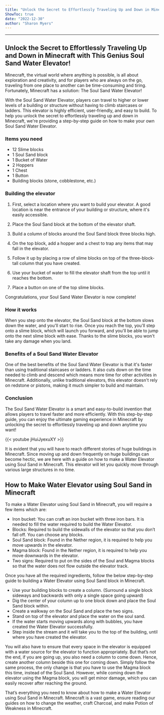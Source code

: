 ```yaml
---
title: "Unlock the Secret to Effortlessly Traveling Up and Down in Minecraft with This Genius Soul Sand Water Elevator!"
ShowToc: true 
date: "2022-12-30"
author: "Sharon Myers"
---
```

*****
## Unlock the Secret to Effortlessly Traveling Up and Down in Minecraft with This Genius Soul Sand Water Elevator!

Minecraft, the virtual world where anything is possible, is all about exploration and creativity, and for players who are always on the go, traveling from one place to another can be time-consuming and tiring. Fortunately, Minecraft has a solution: The Soul Sand Water Elevator! 

With the Soul Sand Water Elevator, players can travel to higher or lower levels of a building or structure without having to climb staircases or ladders. This elevator is highly efficient, user-friendly, and easy to build. To help you unlock the secret to effortlessly traveling up and down in Minecraft, we're providing a step-by-step guide on how to make your own Soul Sand Water Elevator. 

### Items you need

* 12 Slime blocks 
* 1 Soul Sand block 
* 1 Bucket of Water 
* 2 Hoppers 
* 1 Chest
* 1 Button 
* Building blocks (stone, cobblestone, etc.)

### Building the elevator

1. First, select a location where you want to build your elevator. A good location is near the entrance of your building or structure, where it's easily accessible. 

2. Place the Soul Sand block at the bottom of the elevator shaft.

3. Build a column of blocks around the Soul Sand block three blocks high. 

4. On the top block, add a hopper and a chest to trap any items that may fall in the elevator. 

5. Follow it up by placing a row of slime blocks on top of the three-block-tall column that you have created. 

6. Use your bucket of water to fill the elevator shaft from the top until it reaches the bottom. 

7. Place a button on one of the top slime blocks. 

Congratulations, your Soul Sand Water Elevator is now complete!

### How it works

When you step onto the elevator, the Soul Sand block at the bottom slows down the water, and you'll start to rise. Once you reach the top, you'll step onto a slime block, which will launch you forward, and you'll be able to jump onto the next slime block with ease. Thanks to the slime blocks, you won't take any damage when you land.

### Benefits of a Soul Sand Water Elevator

One of the best benefits of the Soul Sand Water Elevator is that it's faster than using traditional staircases or ladders. It also cuts down on the time needed to climb and descend which means more time for other activities in Minecraft. Additionally, unlike traditional elevators, this elevator doesn't rely on redstone or pistons, making it much simpler to build and maintain.

### Conclusion

The Soul Sand Water Elevator is a smart and easy-to-build invention that allows players to travel faster and more efficiently. With this step-by-step guide, you can enjoy the ultimate gaming experience in Minecraft by unlocking the secret to effortlessly traveling up and down anytime you want!

{{< youtube jHuiJyexuXY >}} 



It is evident that you will have to reach different stories of huge buildings in Minecraft. Since moving up and down frequently on huge buildings can become hectic, we are here with a guide on how to make a Water Elevator using Soul Sand in Minecraft. This elevator will let you quickly move through various large structures in no time.
 
## How to Make Water Elevator using Soul Sand in Minecraft
 

 
To make a Water Elevator using Soul Sand in Minecraft, you will require a few items which are:
 
- Iron bucket: You can craft an iron bucket with three iron bars. It is needed to fill the water required to build the Water Elevator.
 - Blocks: Required to build the sidewalls of the elevator so that you don’t fall off. You can choose any blocks.
 - Soul Sand block: Found in the Nether region, it is required to help you move upwards in the elevator.
 - Magma block: Found in the Nether region, it is required to help you move downwards in the elevator.
 - Two signs: Required to put on the sides of the Soul and Magma blocks so that the water does not flow outside the elevator track.

 
Once you have all the required ingredients, follow the below step-by-step guide to building a Water Elevator using Soul Sand block in Minecraft.
 
- Use your building blocks to create a column. (Surround a single block sideways and backwards with only a single space going upward)
 - Dig the center of your column up to one block down and place the Soul Sand block within.
 - Create a walkway on the Soul Sand and place the two signs.
 - Stand on top of the elevator and place the water on the soul sand.
 - If the water starts moving upwards along with bubbles, you have created the Water Elevator successfully.
 - Step inside the stream and it will take you to the top of the building, until where you have created the elevator.

 
You will also have to ensure that every space in the elevator is equipped with a water source for the elevator to function appropriately. But that’s not the end, if you are going up, you also need a column to come down. Hence, create another column beside this one for coming down. Simply follow the same process, the only change is that you have to use the Magma block this time, instead of the Soul Sand. However, while coming down the elevator using the Magma block, you will get minor damage, which you can easily recover after reaching the ground.
 
That’s everything you need to know about how to make a Water Elevator using Soul Sand in Minecraft. Minecraft is a vast game, ensure reading our guides on how to change the weather, craft Charcoal, and make Potion of Weakness in Minecraft.




